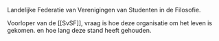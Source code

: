 Landelijke Federatie van Verenigingen van Studenten in de Filosofie.

Voorloper van de [[SvSF]], vraag is hoe deze organisatie om het leven is gekomen. en hoe lang deze stand heeft gehouden.

